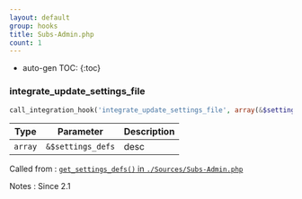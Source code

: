 ```yaml
---
layout: default
group: hooks
title: Subs-Admin.php
count: 1
---
```

* auto-gen TOC:
{:toc}
### integrate_update_settings_file

```php
call_integration_hook('integrate_update_settings_file', array(&$settings_defs))
```

Type|Parameter|Description
---|---|---
`array`|`&$settings_defs`|desc

Called from
: [`get_settings_defs()` in `./Sources/Subs-Admin.php`](../docs/subs-admin.html#get_settings_defs)

Notes
: Since 2.1


